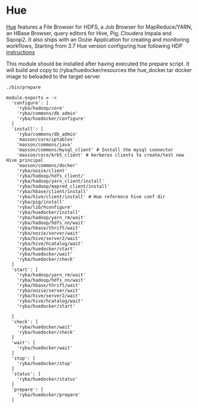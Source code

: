 
# Hue

[Hue][home] features a File Browser for HDFS, a Job Browser for MapReduce/YARN,
an HBase Browser, query editors for Hive, Pig, Cloudera Impala and Sqoop2.
It also ships with an Oozie Application for creating and monitoring workflows,
Starting from 3.7 Hue version
configuring hue following HDP [instructions][hdp-2.3.2.0-hue]

This module should be installed after having executed the prepare script.
It will build and copy to /ryba/huedocker/resources the hue_docker.tar docker image to
beloaded to the target server
```
./bin/prepare
```


    module.exports = -> 
      'configure': [
        'ryba/hadoop/core'
        'ryba/commons/db_admin'
        'ryba/huedocker/configure'
      ]
      'install': [
        'ryba/commons/db_admin'
        'masson/core/iptables'
        'masson/commons/java'
        'masson/commons/mysql_client' # Install the mysql connector    
        'masson/core/krb5_client' # kerberos clients to create/test new Hive principal
        'masson/commons/docker'
        'ryba/oozie/client'
        'ryba/hadoop/hdfs_client/'
        'ryba/hadoop/yarn_client/install'
        'ryba/hadoop/mapred_client/install'
        'ryba/hbase/client/install'
        'ryba/hive/client/install' # Hue reference hive conf dir
        'ryba/pig/install'
        'ryba/lib/hconfigure'
        'ryba/huedocker/install'
        'ryba/hadoop/yarn_rm/wait'
        'ryba/hadoop/hdfs_nn/wait'
        'ryba/hbase/thrift/wait'
        'ryba/oozie/server/wait'
        'ryba/hive/server2/wait'
        'ryba/hive/hcatalog/wait'
        'ryba/huedocker/start'    
        'ryba/huedocker/wait'
        'ryba/huedocker/check'
      ]
      'start': [
        'ryba/hadoop/yarn_rm/wait'
        'ryba/hadoop/hdfs_nn/wait'
        'ryba/hbase/thrift/wait'
        'ryba/oozie/server/wait'
        'ryba/hive/server2/wait'
        'ryba/hive/hcatalog/wait'
        'ryba/huedocker/start'

      ]
      'check': [
        'ryba/huedocker/wait'
        'ryba/huedocker/check'
      ]
      'wait': [
        'ryba/huedocker/wait'
      ]
      'stop': [
        'ryba/huedocker/stop'
      ]
      'status': [
        'ryba/huedocker/status'
      ]
      'prepare': [
        'ryba/huedocker/prepare'
      ]


[home]: http://gethue.com
[hdp-2.3.2.0-hue]:(http://docs.hortonworks.com/HDPDocuments/HDP2/HDP-2.3.2/bk_installing_manually_book/content/prerequisites_hue.html)
